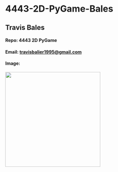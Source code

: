# 4443-2D-PyGame-Bales

## Travis Bales
#### Repo: 4443 2D PyGame
#### Email: travisbalier1995@gmail.com
#### Image:
<img src="https://avatars3.githubusercontent.com/u/17028340?s=460&v=4" width="300">

